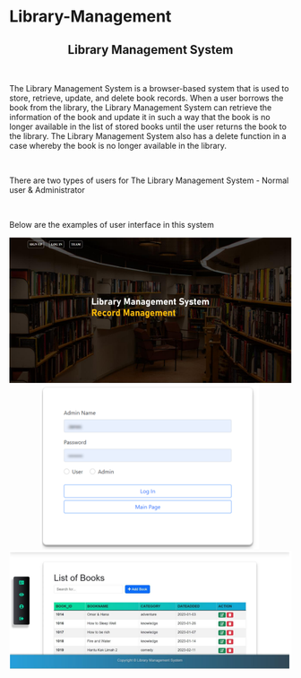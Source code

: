 # Library-Management

<h2 align="center">
  Library Management System
</h2>

<br/>

<p>The Library Management System is a browser-based system that is used to store, retrieve, 
update, and delete book records. When a user borrows the book from the library, the Library 
Management System can retrieve the information of the book and update it in such a way that 
the book is no longer available in the list of stored books until the user returns the book to the 
library. The Library Management System also has a delete function in a case whereby the book is 
no longer available in the library.</p>

<br/>

<p>There are two types of users for The Library Management System - Normal user & Administrator</p>

<br/>

<p>Below are the examples of user interface in this system</p>

<div align="center">
  <img alt="Demo" src=".\web\img\mainpage.png" /><br/>
  <img alt="Demo" src=".\web\img\login page.png" /><br/>
  <img alt="Demo" src=".\web\img\dashboard.png" />
</div>
